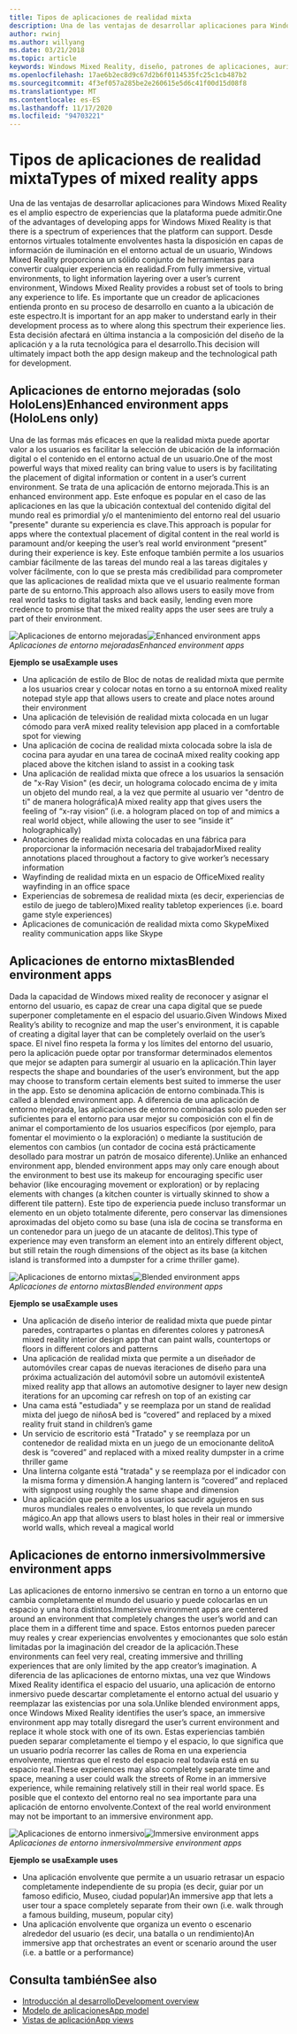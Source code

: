 ```yaml
---
title: Tipos de aplicaciones de realidad mixta
description: Una de las ventajas de desarrollar aplicaciones para Windows Mixed Reality es que hay un amplio abanico de experiencias que la plataforma puede admitir desde entornos virtuales completamente definados para obtener una capa de información en el entorno actual de un usuario.
author: rwinj
ms.author: willyang
ms.date: 03/21/2018
ms.topic: article
keywords: Windows Mixed Reality, diseño, patrones de aplicaciones, auriculares de realidad mixta, auriculares de realidad mixta de Windows, auriculares de realidad virtual, HoloLens
ms.openlocfilehash: 17ae6b2ec8d9c67d2b6f0114535fc25c1cb487b2
ms.sourcegitcommit: 4f3ef057a285be2e260615e5d6c41f00d15d08f8
ms.translationtype: MT
ms.contentlocale: es-ES
ms.lasthandoff: 11/17/2020
ms.locfileid: "94703221"
---
```

# <a name="types-of-mixed-reality-apps"></a><span data-ttu-id="4d7d5-104">Tipos de aplicaciones de realidad mixta</span><span class="sxs-lookup"><span data-stu-id="4d7d5-104">Types of mixed reality apps</span></span>

<span data-ttu-id="4d7d5-105">Una de las ventajas de desarrollar aplicaciones para Windows Mixed Reality es el amplio espectro de experiencias que la plataforma puede admitir.</span><span class="sxs-lookup"><span data-stu-id="4d7d5-105">One of the advantages of developing apps for Windows Mixed Reality is that there is a spectrum of experiences that the platform can support.</span></span> <span data-ttu-id="4d7d5-106">Desde entornos virtuales totalmente envolventes hasta la disposición en capas de información de iluminación en el entorno actual de un usuario, Windows Mixed Reality proporciona un sólido conjunto de herramientas para convertir cualquier experiencia en realidad.</span><span class="sxs-lookup"><span data-stu-id="4d7d5-106">From fully immersive, virtual environments, to light information layering over a user’s current environment, Windows Mixed Reality provides a robust set of tools to bring any experience to life.</span></span> <span data-ttu-id="4d7d5-107">Es importante que un creador de aplicaciones entienda pronto en su proceso de desarrollo en cuanto a la ubicación de este espectro.</span><span class="sxs-lookup"><span data-stu-id="4d7d5-107">It is important for an app maker to understand early in their development process as to where along this spectrum their experience lies.</span></span> <span data-ttu-id="4d7d5-108">Esta decisión afectará en última instancia a la composición del diseño de la aplicación y a la ruta tecnológica para el desarrollo.</span><span class="sxs-lookup"><span data-stu-id="4d7d5-108">This decision will ultimately impact both the app design makeup and the technological path for development.</span></span>

## <a name="enhanced-environment-apps-hololens-only"></a><span data-ttu-id="4d7d5-109">Aplicaciones de entorno mejoradas (solo HoloLens)</span><span class="sxs-lookup"><span data-stu-id="4d7d5-109">Enhanced environment apps (HoloLens only)</span></span>

<span data-ttu-id="4d7d5-110">Una de las formas más eficaces en que la realidad mixta puede aportar valor a los usuarios es facilitar la selección de ubicación de la información digital o el contenido en el entorno actual de un usuario.</span><span class="sxs-lookup"><span data-stu-id="4d7d5-110">One of the most powerful ways that mixed reality can bring value to users is by facilitating the placement of digital information or content in a user’s current environment.</span></span> <span data-ttu-id="4d7d5-111">Se trata de una aplicación de entorno mejorada.</span><span class="sxs-lookup"><span data-stu-id="4d7d5-111">This is an enhanced environment app.</span></span> <span data-ttu-id="4d7d5-112">Este enfoque es popular en el caso de las aplicaciones en las que la ubicación contextual del contenido digital del mundo real es primordial y/o el mantenimiento del entorno real del usuario "presente" durante su experiencia es clave.</span><span class="sxs-lookup"><span data-stu-id="4d7d5-112">This approach is popular for apps where the contextual placement of digital content in the real world is paramount and/or keeping the user’s real world environment “present” during their experience is key.</span></span> <span data-ttu-id="4d7d5-113">Este enfoque también permite a los usuarios cambiar fácilmente de las tareas del mundo real a las tareas digitales y volver fácilmente, con lo que se presta más credibilidad para comprometer que las aplicaciones de realidad mixta que ve el usuario realmente forman parte de su entorno.</span><span class="sxs-lookup"><span data-stu-id="4d7d5-113">This approach also allows users to easily move from real world tasks to digital tasks and back easily, lending even more credence to promise that the mixed reality apps the user sees are truly a part of their environment.</span></span>

<span data-ttu-id="4d7d5-114">![Aplicaciones de entorno mejoradas](images/enhancedenvironmentapps-640px.jpg)</span><span class="sxs-lookup"><span data-stu-id="4d7d5-114">![Enhanced environment apps](images/enhancedenvironmentapps-640px.jpg)</span></span><br>
<span data-ttu-id="4d7d5-115">*Aplicaciones de entorno mejoradas*</span><span class="sxs-lookup"><span data-stu-id="4d7d5-115">*Enhanced environment apps*</span></span>

<span data-ttu-id="4d7d5-116">**Ejemplo se usa**</span><span class="sxs-lookup"><span data-stu-id="4d7d5-116">**Example uses**</span></span>
* <span data-ttu-id="4d7d5-117">Una aplicación de estilo de Bloc de notas de realidad mixta que permite a los usuarios crear y colocar notas en torno a su entorno</span><span class="sxs-lookup"><span data-stu-id="4d7d5-117">A mixed reality notepad style app that allows users to create and place notes around their environment</span></span>
* <span data-ttu-id="4d7d5-118">Una aplicación de televisión de realidad mixta colocada en un lugar cómodo para ver</span><span class="sxs-lookup"><span data-stu-id="4d7d5-118">A mixed reality television app placed in a comfortable spot for viewing</span></span>
* <span data-ttu-id="4d7d5-119">Una aplicación de cocina de realidad mixta colocada sobre la isla de cocina para ayudar en una tarea de cocina</span><span class="sxs-lookup"><span data-stu-id="4d7d5-119">A mixed reality cooking app placed above the kitchen island to assist in a cooking task</span></span>
* <span data-ttu-id="4d7d5-120">Una aplicación de realidad mixta que ofrece a los usuarios la sensación de "x-Ray Vision" (es decir, un holograma colocado encima de y imita un objeto del mundo real, a la vez que permite al usuario ver "dentro de ti" de manera holográfica)</span><span class="sxs-lookup"><span data-stu-id="4d7d5-120">A mixed reality app that gives users the feeling of “x-ray vision” (i.e. a hologram placed on top of and mimics a real world object, while allowing the user to see “inside it” holographically)</span></span>
* <span data-ttu-id="4d7d5-121">Anotaciones de realidad mixta colocadas en una fábrica para proporcionar la información necesaria del trabajador</span><span class="sxs-lookup"><span data-stu-id="4d7d5-121">Mixed reality annotations placed throughout a factory to give worker’s necessary information</span></span>
* <span data-ttu-id="4d7d5-122">Wayfinding de realidad mixta en un espacio de Office</span><span class="sxs-lookup"><span data-stu-id="4d7d5-122">Mixed reality wayfinding in an office space</span></span>
* <span data-ttu-id="4d7d5-123">Experiencias de sobremesa de realidad mixta (es decir, experiencias de estilo de juego de tablero)</span><span class="sxs-lookup"><span data-stu-id="4d7d5-123">Mixed reality tabletop experiences (i.e. board game style experiences)</span></span>
* <span data-ttu-id="4d7d5-124">Aplicaciones de comunicación de realidad mixta como Skype</span><span class="sxs-lookup"><span data-stu-id="4d7d5-124">Mixed reality communication apps like Skype</span></span>

## <a name="blended-environment-apps"></a><span data-ttu-id="4d7d5-125">Aplicaciones de entorno mixtas</span><span class="sxs-lookup"><span data-stu-id="4d7d5-125">Blended environment apps</span></span>

<span data-ttu-id="4d7d5-126">Dada la capacidad de Windows mixed reality de reconocer y asignar el entorno del usuario, es capaz de crear una capa digital que se puede superponer completamente en el espacio del usuario.</span><span class="sxs-lookup"><span data-stu-id="4d7d5-126">Given Windows Mixed Reality’s ability to recognize and map the user's environment, it is capable of creating a digital layer that can be completely overlaid on the user’s space.</span></span> <span data-ttu-id="4d7d5-127">El nivel fino respeta la forma y los límites del entorno del usuario, pero la aplicación puede optar por transformar determinados elementos que mejor se adapten para sumergir al usuario en la aplicación.</span><span class="sxs-lookup"><span data-stu-id="4d7d5-127">Thin layer respects the shape and boundaries of the user’s environment, but the app may choose to transform certain elements best suited to immerse the user in the app.</span></span> <span data-ttu-id="4d7d5-128">Esto se denomina aplicación de entorno combinada.</span><span class="sxs-lookup"><span data-stu-id="4d7d5-128">This is called a blended environment app.</span></span> <span data-ttu-id="4d7d5-129">A diferencia de una aplicación de entorno mejorada, las aplicaciones de entorno combinadas solo pueden ser suficientes para el entorno para usar mejor su composición con el fin de animar el comportamiento de los usuarios específicos (por ejemplo, para fomentar el movimiento o la exploración) o mediante la sustitución de elementos con cambios (un contador de cocina está prácticamente desollado para mostrar un patrón de mosaico diferente).</span><span class="sxs-lookup"><span data-stu-id="4d7d5-129">Unlike an enhanced environment app, blended environment apps may only care enough about the environment to best use its makeup for encouraging specific user behavior (like encouraging movement or exploration) or by replacing elements with changes (a kitchen counter is virtually skinned to show a different tile pattern).</span></span> <span data-ttu-id="4d7d5-130">Este tipo de experiencia puede incluso transformar un elemento en un objeto totalmente diferente, pero conservar las dimensiones aproximadas del objeto como su base (una isla de cocina se transforma en un contenedor para un juego de un atacante de delitos).</span><span class="sxs-lookup"><span data-stu-id="4d7d5-130">This type of experience may even transform an element into an entirely different object, but still retain the rough dimensions of the object as its base (a kitchen island is transformed into a dumpster for a crime thriller game).</span></span>

<span data-ttu-id="4d7d5-131">![Aplicaciones de entorno mixtas](images/blendedenvironmentapps-640px.jpg)</span><span class="sxs-lookup"><span data-stu-id="4d7d5-131">![Blended environment apps](images/blendedenvironmentapps-640px.jpg)</span></span><br>
<span data-ttu-id="4d7d5-132">*Aplicaciones de entorno mixtas*</span><span class="sxs-lookup"><span data-stu-id="4d7d5-132">*Blended environment apps*</span></span>

<span data-ttu-id="4d7d5-133">**Ejemplo se usa**</span><span class="sxs-lookup"><span data-stu-id="4d7d5-133">**Example uses**</span></span>
* <span data-ttu-id="4d7d5-134">Una aplicación de diseño interior de realidad mixta que puede pintar paredes, contrapartes o plantas en diferentes colores y patrones</span><span class="sxs-lookup"><span data-stu-id="4d7d5-134">A mixed reality interior design app that can paint walls, countertops or floors in different colors and patterns</span></span>
* <span data-ttu-id="4d7d5-135">Una aplicación de realidad mixta que permite a un diseñador de automóviles crear capas de nuevas iteraciones de diseño para una próxima actualización del automóvil sobre un automóvil existente</span><span class="sxs-lookup"><span data-stu-id="4d7d5-135">A mixed reality app that allows an automotive designer to layer new design iterations for an upcoming car refresh on top of an existing car</span></span>
* <span data-ttu-id="4d7d5-136">Una cama está "estudiada" y se reemplaza por un stand de realidad mixta del juego de niños</span><span class="sxs-lookup"><span data-stu-id="4d7d5-136">A bed is “covered” and replaced by a mixed reality fruit stand in children’s game</span></span>
* <span data-ttu-id="4d7d5-137">Un servicio de escritorio está "Tratado" y se reemplaza por un contenedor de realidad mixta en un juego de un emocionante delito</span><span class="sxs-lookup"><span data-stu-id="4d7d5-137">A desk is “covered” and replaced with a mixed reality dumpster in a crime thriller game</span></span>
* <span data-ttu-id="4d7d5-138">Una linterna colgante está "tratada" y se reemplaza por el indicador con la misma forma y dimensión.</span><span class="sxs-lookup"><span data-stu-id="4d7d5-138">A hanging lantern is “covered” and replaced with signpost using roughly the same shape and dimension</span></span>
* <span data-ttu-id="4d7d5-139">Una aplicación que permite a los usuarios sacudir agujeros en sus muros mundiales reales o envolventes, lo que revela un mundo mágico.</span><span class="sxs-lookup"><span data-stu-id="4d7d5-139">An app that allows users to blast holes in their real or immersive world walls, which reveal a magical world</span></span>

## <a name="immersive-environment-apps"></a><span data-ttu-id="4d7d5-140">Aplicaciones de entorno inmersivo</span><span class="sxs-lookup"><span data-stu-id="4d7d5-140">Immersive environment apps</span></span>

<span data-ttu-id="4d7d5-141">Las aplicaciones de entorno inmersivo se centran en torno a un entorno que cambia completamente el mundo del usuario y puede colocarlas en un espacio y una hora distintos.</span><span class="sxs-lookup"><span data-stu-id="4d7d5-141">Immersive environment apps are centered around an environment that completely changes the user’s world and can place them in a different time and space.</span></span> <span data-ttu-id="4d7d5-142">Estos entornos pueden parecer muy reales y crear experiencias envolventes y emocionantes que solo están limitadas por la imaginación del creador de la aplicación.</span><span class="sxs-lookup"><span data-stu-id="4d7d5-142">These environments can feel very real, creating immersive and thrilling experiences that are only limited by the app creator’s imagination.</span></span> <span data-ttu-id="4d7d5-143">A diferencia de las aplicaciones de entorno mixtas, una vez que Windows Mixed Reality identifica el espacio del usuario, una aplicación de entorno inmersivo puede descartar completamente el entorno actual del usuario y reemplazar las existencias por una sola.</span><span class="sxs-lookup"><span data-stu-id="4d7d5-143">Unlike blended environment apps, once Windows Mixed Reality identifies the user’s space, an immersive environment app may totally disregard the user’s current environment and replace it whole stock with one of its own.</span></span> <span data-ttu-id="4d7d5-144">Estas experiencias también pueden separar completamente el tiempo y el espacio, lo que significa que un usuario podría recorrer las calles de Roma en una experiencia envolvente, mientras que el resto del espacio real todavía está en su espacio real.</span><span class="sxs-lookup"><span data-stu-id="4d7d5-144">These experiences may also completely separate time and space, meaning a user could walk the streets of Rome in an immersive experience, while remaining relatively still in their real world space.</span></span> <span data-ttu-id="4d7d5-145">Es posible que el contexto del entorno real no sea importante para una aplicación de entorno envolvente.</span><span class="sxs-lookup"><span data-stu-id="4d7d5-145">Context of the real world environment may not be important to an immersive environment app.</span></span>

<span data-ttu-id="4d7d5-146">![Aplicaciones de entorno inmersivo](images/windows-mixed-reality-640px.jpg)</span><span class="sxs-lookup"><span data-stu-id="4d7d5-146">![Immersive environment apps](images/windows-mixed-reality-640px.jpg)</span></span><br>
<span data-ttu-id="4d7d5-147">*Aplicaciones de entorno inmersivo*</span><span class="sxs-lookup"><span data-stu-id="4d7d5-147">*Immersive environment apps*</span></span>

<span data-ttu-id="4d7d5-148">**Ejemplo se usa**</span><span class="sxs-lookup"><span data-stu-id="4d7d5-148">**Example uses**</span></span>
* <span data-ttu-id="4d7d5-149">Una aplicación envolvente que permite a un usuario retrasar un espacio completamente independiente de su propia (es decir, guiar por un famoso edificio, Museo, ciudad popular)</span><span class="sxs-lookup"><span data-stu-id="4d7d5-149">An immersive app that lets a user tour a space completely separate from their own (i.e. walk through a famous building, museum, popular city)</span></span>
* <span data-ttu-id="4d7d5-150">Una aplicación envolvente que organiza un evento o escenario alrededor del usuario (es decir, una batalla o un rendimiento)</span><span class="sxs-lookup"><span data-stu-id="4d7d5-150">An immersive app that orchestrates an event or scenario around the user (i.e. a battle or a performance)</span></span>

## <a name="see-also"></a><span data-ttu-id="4d7d5-151">Consulta también</span><span class="sxs-lookup"><span data-stu-id="4d7d5-151">See also</span></span>
* [<span data-ttu-id="4d7d5-152">Introducción al desarrollo</span><span class="sxs-lookup"><span data-stu-id="4d7d5-152">Development overview</span></span>](../develop/development.md)
* [<span data-ttu-id="4d7d5-153">Modelo de aplicaciones</span><span class="sxs-lookup"><span data-stu-id="4d7d5-153">App model</span></span>](app-model.md)
* [<span data-ttu-id="4d7d5-154">Vistas de aplicación</span><span class="sxs-lookup"><span data-stu-id="4d7d5-154">App views</span></span>](app-views.md)
